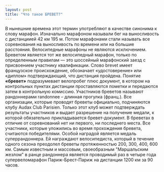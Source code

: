```yaml
---
layout: post
title: "Что такое БРЕВЕТ?"
---
```

В нынешние времена этот термин употребляют в качестве синонима к слову марафон. Изначально марафоном называли бег на выносливость с дистанциией 42 км 195 м. Потом марафонами стали называть все соревнования на выносливость по времени или на большие расстояния. Велосипедные марафоны не являются исключением.
Бреветом является тот же велосипедный марафон, только по определенным правилам — это шоссейный марафонский заезд с присвоением участнику квалификации. Слово brevet имеет французское происхождение, обозначает «удостоверение» или «диплом» подтверждающий, что дистанция пройдена. Понятие **«бревет»** подразумевает велопробег плюс документ, в котором на контрольных пунктах дистанции проставляются пометки и передаются затем в контрольную комиссию. Участников бреветов называют рандоннерами randonnee – длинная прогулка (франц.).
Все организации, которые проводят бреветы официально, подчиняются клубу Audax Club Parisien. Только этот клуб может подтверждать результаты участников и выдает разрешение на получение медали, к которой обязательно прикладывается бревет-документ. В бреветах в отличие от соревнований нет ни первого, ни последнего места. Все участники, которые уложились во время прохождения бревета, считаются победителями. Особой наградой является медаль суперрандоннера. Ей награждают велосипедиста, который в течение одного сезона преодолел бреветы протяженностью 200, 300, 400, 600 км.
Самым известным и массовым, своеобразным "Маршальским жезлом" в ранце рандоннера является проводимый раз в четыре года супервеломарафон Париж-Брест-Париж на дистанции 1200 км за 90 часов.
